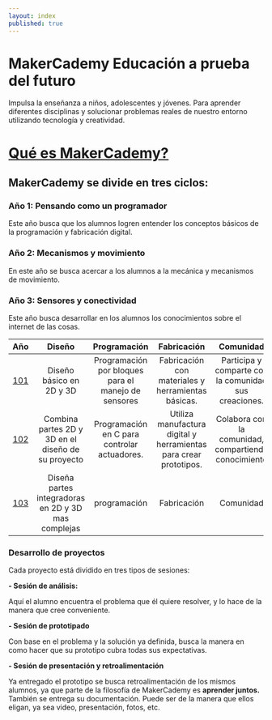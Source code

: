 ```yaml
---
layout: index
published: true
---
```


# MakerCademy Educación a prueba del futuro

Impulsa la enseñanza a niños, adolescentes y jóvenes. Para aprender diferentes disciplinas y solucionar problemas reales de nuestro entorno utilizando tecnología y creatividad.


# [Qué es MakerCademy?](https://makermex.github.io/Makercademy/modules/intro/makercademy/)

## MakerCademy se divide en tres ciclos:

### Año 1: Pensando como un programador

Este año busca que los alumnos logren entender los conceptos básicos de la programación y fabricación digital.

### Año 2: Mecanismos y movimiento
En este año se busca acercar a los alumnos a la mecánica y mecanismos de movimiento.

### Año 3: Sensores y conectividad
Este año busca desarrollar en los alumnos los conocimientos sobre el internet de las cosas.


| Año | Diseño | Programación | Fabricación | Comunidad |
| :---: | :---: | :---: | :---: | :---: |
| [101](https://makermex.github.io/Makercademy/modules/basico) | Diseño básico en 2D y 3D  | Programación por bloques para el manejo de sensores | Fabricación  con materiales y herramientas básicas. | Participa y comparte con la comunidad sus creaciones. |
| [102](https://makermex.github.io/Makercademy/modules/basico) | Combina partes 2D y 3D en el diseño de su proyecto | Programación en C para controlar actuadores. | Utiliza manufactura digital y herramientas para crear prototipos. | Colabora con la comunidad, compartiendo conocimiento |
| [103](https://makermex.github.io/Makercademy/modules/basico) | Diseña partes integradoras en 2D y 3D mas complejas | programación | Fabricación | Comunidad |





### Desarrollo de proyectos

Cada proyecto está dividido en tres tipos de sesiones:

**- Sesión de análisis:**

Aquí el alumno encuentra el problema que él quiere resolver, y lo hace de la manera que cree conveniente.

**- Sesión de prototipado**

Con base en el problema y la solución ya definida, busca la manera en como hacer que su prototipo cubra todas sus expectativas.

**- Sesión de presentación y retroalimentación**

Ya entregado el prototipo se busca retroalimentación de los mismos alumnos, ya que parte de la filosofía de MakerCademy es **aprender juntos.** También se entrega su documentación. Puede ser de la manera que ellos eligan, ya sea video, presentación, fotos, etc.
